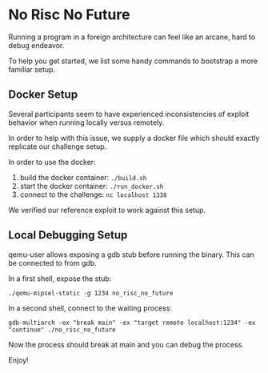 # No Risc No Future
Running a program in a foreign architecture can feel like an arcane, hard to debug endeavor.

To help you get started, we list some handy commands to bootstrap a more familiar setup.

## Docker Setup
Several participants seem to have experienced inconsistencies of exploit behavior when running locally versus remotely.

In order to help with this issue, we supply a docker file which should exactly replicate our challenge setup.

In order to use the docker:
1. build the docker container: `./build.sh`
2. start the docker container: `./run_docker.sh`
3. connect to the challenge: `nc localhost 1338`

We verified our reference exploit to work against this setup.

## Local Debugging Setup
qemu-user allows exposing a gdb stub before running the binary. This can be connected to from gdb.

In a first shell, expose the stub:
```
./qemu-mipsel-static -g 1234 no_risc_no_future
```

In a second shell, connect to the waiting process:
```
gdb-multiarch -ex "break main" -ex "target remote localhost:1234" -ex "continue" ./no_risc_no_future
```

Now the process should break at main and you can debug the process.

Enjoy!